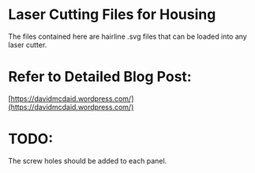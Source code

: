 # Laser Cutting Files for Housing

The files contained here are hairline .svg files that can be loaded into any laser cutter.

# Refer to Detailed Blog Post: 

[https://davidmcdaid.wordpress.com/](https://davidmcdaid.wordpress.com/)

# TODO:

The screw holes should be added to each panel.

